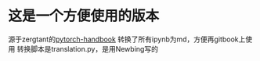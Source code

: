 # 这是一个方便使用的版本
源于zergtant的[pytorch-handbook](https://github.com/zergtant/pytorch-handbook)
转换了所有ipynb为md，方便再gitbook上使用
转换脚本是translation.py，是用Newbing写的
